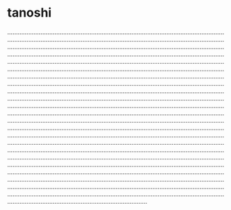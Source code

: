 # tanoshi

....................................................................................................................................................................................................................................................................................................................................................................................................................................................................................................................................................................................................................................................................................................................................................................................................................................................................................................................................................................................................................................................................................................................................................................................................................................................................................................................................................................................................................................................................................................................................................................................................................................................................................................................................................................................................................................................................................................................................................................................................................................................................................................................................................................................................................................................................................................................................................................................................................................................................................................................................................................................................................................................................................................................................................................................................................................................................................................................................................................................................................................................